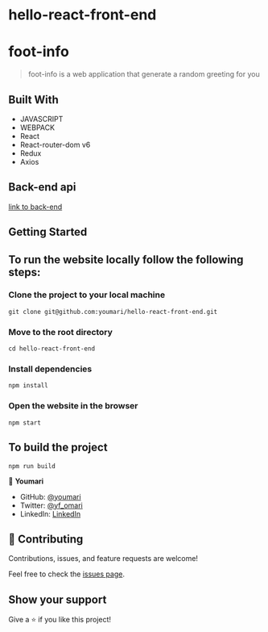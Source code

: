 # hello-react-front-end

# foot-info
> foot-info is a web application that generate a random greeting for you 

## Built With

- JAVASCRIPT
- WEBPACK
- React
- React-router-dom v6
- Redux
- Axios

## Back-end api

[link to back-end](https://github.com/youmari/hello-rails-back-end)

## Getting Started

## To run the website locally follow the following steps:

### Clone the project to your local machine
    git clone git@github.com:youmari/hello-react-front-end.git
### Move to the root directory 
    cd hello-react-front-end
### Install dependencies
    npm install
### Open the website in the browser
    npm start
## To build the project 
    npm run build

👤 **Youmari**

- GitHub: [@youmari](https://github.com/youmari)
- Twitter: [@yf_omari](https://twitter.com/yf_omari)
- LinkedIn: [LinkedIn](https://www.linkedin.com/in/yassine-omari-945114190/)


## 🤝 Contributing

Contributions, issues, and feature requests are welcome!

Feel free to check the [issues page](../../issues/).

## Show your support

Give a ⭐️ if you like this project!
